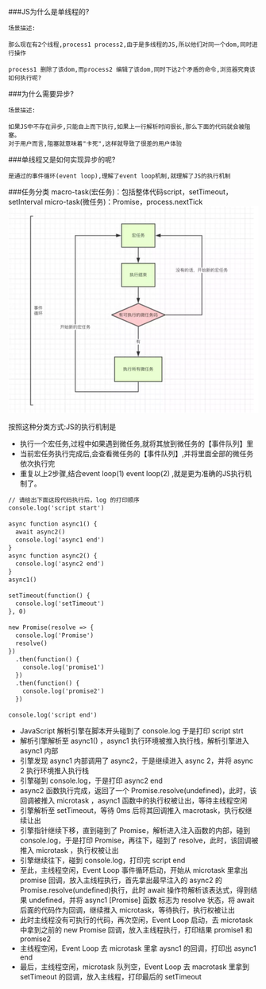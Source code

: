 ###JS为什么是单线程的? 
```$xslt
场景描述:

那么现在有2个线程,process1 process2,由于是多线程的JS,所以他们对同一个dom,同时进行操作

process1 删除了该dom,而process2 编辑了该dom,同时下达2个矛盾的命令,浏览器究竟该如何执行呢?
```
###为什么需要异步? 
```$xslt
场景描述:

如果JS中不存在异步,只能自上而下执行,如果上一行解析时间很长,那么下面的代码就会被阻塞。
对于用户而言,阻塞就意味着"卡死",这样就导致了很差的用户体验
```
###单线程又是如何实现异步的呢?
```$xslt
是通过的事件循环(event loop),理解了event loop机制,就理解了JS的执行机制
```
###任务分类
macro-task(宏任务)：包括整体代码script，setTimeout，setInterval
micro-task(微任务)：Promise，process.nextTick
![](./../image/eventLoop.png)

按照这种分类方式:JS的执行机制是

- 执行一个宏任务,过程中如果遇到微任务,就将其放到微任务的【事件队列】里
- 当前宏任务执行完成后,会查看微任务的【事件队列】,并将里面全部的微任务依次执行完
- 重复以上2步骤,结合event loop(1) event loop(2) ,就是更为准确的JS执行机制了。

```$xslt
// 请给出下面这段代码执行后，log 的打印顺序
console.log('script start')

async function async1() {
  await async2()
  console.log('async1 end')
}
async function async2() {
  console.log('async2 end')
}
async1()

setTimeout(function() {
  console.log('setTimeout')
}, 0)

new Promise(resolve => {
  console.log('Promise')
  resolve()
})
  .then(function() {
    console.log('promise1')
  })
  .then(function() {
    console.log('promise2')
  })

console.log('script end')

```

- JavaScript 解析引擎在脚本开头碰到了 console.log 于是打印 script strt
- 解析引擎解析至 async1() ，async1 执行环境被推入执行栈，解析引擎进入 async1 内部
- 引擎发现 async1 内部调用了 async2，于是继续进入 async 2，并将 async 2 执行环境推入执行栈
- 引擎碰到 console.log，于是打印 async2 end
- async2 函数执行完成，返回了一个 Promise.resolve(undefined)，此时，该回调被推入 microtask ，async1 函数中的执行权被让出，等待主线程空闲
- 引擎解析至 setTimeout，等待 0ms 后将其回调推入 macrotask，执行权继续让出
- 引擎指针继续下移，直到碰到了 Promise，解析进入注入函数的内部，碰到 console.log，于是打印 Promise，再往下，碰到了 resolve，此时，该回调被推入 microtask ，执行权被让出
- 引擎继续往下，碰到 console.log，打印完 script end
- 至此，主线程空闲，Event Loop 事件循环启动，开始从 microtask 里拿出 promise 回调，放入主线程执行，首先拿出最早注入的 async2 的 Promise.resolve(undefined)执行，此时 await 操作符解析该表达式，得到结果 undefined，并将 async1 [Promise] 函数 标志为 resolve 状态，将 await 后面的代码作为回调，继续推入 microtask，等待执行，执行权被让出
- 此时主线程没有可执行的代码，再次空闲，Event Loop 启动，去 microtask 中拿到之前的 new Promise 回调，放入主线程执行，打印结果 promise1 和 promise2
- 主线程空闲，Event Loop 去 microtask 里拿 aysnc1 的回调，打印出 async1 end
- 最后，主线程空闲，microtask 队列空，Event Loop 去 macrotask 里拿到 setTimeout 的回调，放入主线程，打印最后的 setTimeout

